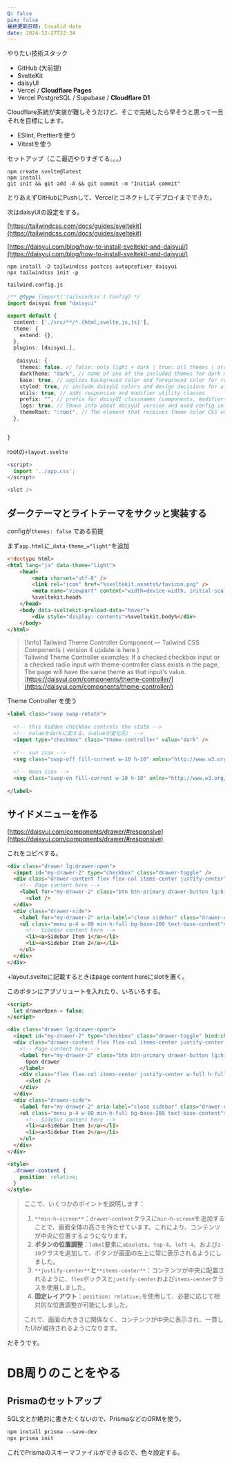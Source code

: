 ```yaml
---
Q: false
pin: false
最終更新日時: Invalid date
date: 2024-12-27T22:34
---
```

  

やりたい技術スタック

- GitHub (大前提)
- SvelteKit
- daisyUI
- Vercel / **Cloudflare Pages**
- Vercel PostgreSQL / Supabase / **Cloudflare D1**

Cloudflare系統が実装が難しそうだけど、そこで完結したら早そうと思って一旦それを目標にします。

  

- ESlint, Prettierを使う
- Vitestを使う

  

  

  

セットアップ（ここ最近やりすぎてる。。。）

```Shell
npm create svelte@latest
npm install
git init && git add -A && git commit -m "Initial commit"
```

とりあえずGitHubにPushして、Vercelとコネクトしてデプロイまでできた。

  

次はdaisyUIの設定をする。

[https://tailwindcss.com/docs/guides/sveltekit](https://tailwindcss.com/docs/guides/sveltekit)

[https://daisyui.com/blog/how-to-install-sveltekit-and-daisyui/](https://daisyui.com/blog/how-to-install-sveltekit-and-daisyui/)

  

  

```Shell
npm install -D tailwindcss postcss autoprefixer daisyui
npx tailwindcss init -p
```

  

`tailwind.config.js`

```TypeScript
/** @type {import('tailwindcss').Config} */
import daisyui from "daisyui"

export default {
  content: ['./src/**/*.{html,svelte,js,ts}'],
  theme: {
    extend: {},
  },
  plugins: [daisyui,],
  
   daisyui: {
    themes: false, // false: only light + dark | true: all themes | array: specific themes like this ["light", "dark", "cupcake"]
    darkTheme: "dark", // name of one of the included themes for dark mode
    base: true, // applies background color and foreground color for root element by default
    styled: true, // include daisyUI colors and design decisions for all components
    utils: true, // adds responsive and modifier utility classes
    prefix: "", // prefix for daisyUI classnames (components, modifiers and responsive class names. Not colors)
    logs: true, // Shows info about daisyUI version and used config in the console when building your CSS
    themeRoot: ":root", // The element that receives theme color CSS variables
  },

  
}
```

  

rootの`+layout.svelte`

```TypeScript
<script>
  import '../app.css';
</script>

<slot />
```

  

  

  

## ダークテーマとライトテーマをサクッと実装する

configが`themes: false` である前提

まず`app.html`に_`data-theme`_`="light"`を追加

```HTML
<!doctype html>
<html lang="ja" data-theme="light">
	<head>
		<meta charset="utf-8" />
		<link rel="icon" href="%sveltekit.assets%/favicon.png" />
		<meta name="viewport" content="width=device-width, initial-scale=1" />
		%sveltekit.head%
	</head>
	<body data-sveltekit-preload-data="hover">
		<div style="display: contents">%sveltekit.body%</div>
	</body>
</html>
```

  

> [!info] Tailwind Theme Controller Component — Tailwind CSS Components ( version 4 update is here )  
> Tailwind Theme Controller examples: If a checked checkbox input or a checked radio input with theme-controller class exists in the page, The page will have the same theme as that input's value.  
> [https://daisyui.com/components/theme-controller/](https://daisyui.com/components/theme-controller/)  

  

Theme Controller を使う

```HTML
<label class="swap swap-rotate">
  
  <!-- this hidden checkbox controls the state -->
  <!-- valueをdarkに変える。（valueが変化先） -->
  <input type="checkbox" class="theme-controller" value="dark" />
  
  <!-- sun icon -->
  <svg class="swap-off fill-current w-10 h-10" xmlns="http://www.w3.org/2000/svg" viewBox="0 0 24 24"><path d="M5.64,17l-.71.71a1,1,0,0,0,0,1.41,1,1,0,0,0,1.41,0l.71-.71A1,1,0,0,0,5.64,17ZM5,12a1,1,0,0,0-1-1H3a1,1,0,0,0,0,2H4A1,1,0,0,0,5,12Zm7-7a1,1,0,0,0,1-1V3a1,1,0,0,0-2,0V4A1,1,0,0,0,12,5ZM5.64,7.05a1,1,0,0,0,.7.29,1,1,0,0,0,.71-.29,1,1,0,0,0,0-1.41l-.71-.71A1,1,0,0,0,4.93,6.34Zm12,.29a1,1,0,0,0,.7-.29l.71-.71a1,1,0,1,0-1.41-1.41L17,5.64a1,1,0,0,0,0,1.41A1,1,0,0,0,17.66,7.34ZM21,11H20a1,1,0,0,0,0,2h1a1,1,0,0,0,0-2Zm-9,8a1,1,0,0,0-1,1v1a1,1,0,0,0,2,0V20A1,1,0,0,0,12,19ZM18.36,17A1,1,0,0,0,17,18.36l.71.71a1,1,0,0,0,1.41,0,1,1,0,0,0,0-1.41ZM12,6.5A5.5,5.5,0,1,0,17.5,12,5.51,5.51,0,0,0,12,6.5Zm0,9A3.5,3.5,0,1,1,15.5,12,3.5,3.5,0,0,1,12,15.5Z"/></svg>
  
  <!-- moon icon -->
  <svg class="swap-on fill-current w-10 h-10" xmlns="http://www.w3.org/2000/svg" viewBox="0 0 24 24"><path d="M21.64,13a1,1,0,0,0-1.05-.14,8.05,8.05,0,0,1-3.37.73A8.15,8.15,0,0,1,9.08,5.49a8.59,8.59,0,0,1,.25-2A1,1,0,0,0,8,2.36,10.14,10.14,0,1,0,22,14.05,1,1,0,0,0,21.64,13Zm-9.5,6.69A8.14,8.14,0,0,1,7.08,5.22v.27A10.15,10.15,0,0,0,17.22,15.63a9.79,9.79,0,0,0,2.1-.22A8.11,8.11,0,0,1,12.14,19.73Z"/></svg>
  
</label>
```

  

  

## サイドメニューを作る

[https://daisyui.com/components/drawer/#responsive](https://daisyui.com/components/drawer/#responsive)

これをコピペする。

```HTML
<div class="drawer lg:drawer-open">
  <input id="my-drawer-2" type="checkbox" class="drawer-toggle" />
  <div class="drawer-content flex flex-col items-center justify-center">
    <!-- Page content here -->
    <label for="my-drawer-2" class="btn btn-primary drawer-button lg:hidden">Open drawer</label>
	  <slot />
  </div> 
  <div class="drawer-side">
    <label for="my-drawer-2" aria-label="close sidebar" class="drawer-overlay"></label> 
    <ul class="menu p-4 w-80 min-h-full bg-base-200 text-base-content">
      <!-- Sidebar content here -->
      <li><a>Sidebar Item 1</a></li>
      <li><a>Sidebar Item 2</a></li>
    </ul>
  </div>
</div>
```

+layout.svelteに記載するときはpage content hereにslotを置く。

  

このボタンにアブソリュートを入れたり、いろいろする。

  

```HTML
<script>
  let drawerOpen = false;
</script>

<div class="drawer lg:drawer-open">
  <input id="my-drawer-2" type="checkbox" class="drawer-toggle" bind:checked={drawerOpen} />
  <div class="drawer-content flex flex-col items-center justify-center min-h-screen">
    <!-- Page content here -->
    <label for="my-drawer-2" class="btn btn-primary drawer-button lg:hidden absolute top-4 left-4 z-10">
      Open drawer
    </label>
    <div class="flex flex-col items-center justify-center w-full h-full">
      <slot />
    </div>
  </div> 
  <div class="drawer-side">
    <label for="my-drawer-2" aria-label="close sidebar" class="drawer-overlay"></label> 
    <ul class="menu p-4 w-80 min-h-full bg-base-200 text-base-content">
      <!-- Sidebar content here -->
      <li><a>Sidebar Item 1</a></li>
      <li><a>Sidebar Item 2</a></li>
    </ul>
  </div>
</div>

<style>
  .drawer-content {
    position: relative;
  }
</style>
```

  

> ここで、いくつかのポイントを説明します：
> 
> 1. `**min-h-screen**`：`drawer-content`クラスに`min-h-screen`を追加することで、画面全体の高さを持たせています。これにより、コンテンツが中央に位置するようになります。
> 2. **ボタンの位置調整**：`label`要素に`absolute`、`top-4`、`left-4`、および`z-10`クラスを追加して、ボタンが画面の左上に常に表示されるようにしました。
> 3. `**justify-center**`**と**`**items-center**`：コンテンツが中央に配置されるように、`flex`ボックスと`justify-center`および`items-center`クラスを使用しました。
> 4. **固定レイアウト**：`position: relative;`を使用して、必要に応じて相対的な位置調整が可能にしました。
> 
> これで、画面の大きさに関係なく、コンテンツが中央に表示され、一貫したUIが維持されるようになります。

だそうです。

  

  

  

# DB周りのことをやる

## Prismaのセットアップ

SQL文とか絶対に書きたくないので、PrismaなどのORMを使う。

```HTML
npm install prisma --save-dev
npx prisma init
```

これでPrismaのスキーマファイルができるので、色々設定する。